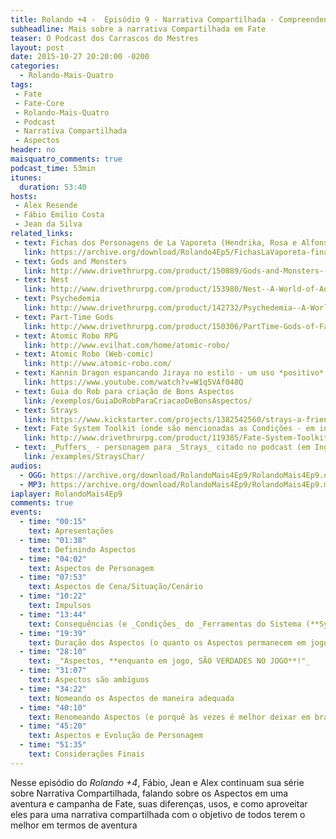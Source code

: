```yaml
---
title: Rolando +4 -  Episódio 9 - Narrativa Compartilhada - Compreendendo bem os Aspectos
subheadline: Mais sobre a narrativa Compartilhada em Fate
teaser: O Podcast dos Carrascos do Mestres
layout: post
date: 2015-10-27 20:20:00 -0200
categories:
  - Rolando-Mais-Quatro
tags:
 - Fate
 - Fate-Core
 - Rolando-Mais-Quatro
 - Podcast
 - Narrativa Compartilhada
 - Aspectos
header: no
maisquatro_comments: true 
podcast_time: 53min
itunes:
  duration: 53:40
hosts:
 - Alex Resende
 - Fábio Emilio Costa
 - Jean da Silva
related_links:
 - text: Fichas dos Personagens de La Vaporeta (Hendrika, Rosa e Alfonso)
   link: https://archive.org/download/Rolando4Ep5/FichasLaVaporeta-final.pdf
 - text: Gods and Monsters
   link: http://www.drivethrurpg.com/product/150889/Gods-and-Monsters--A-World-of-Adventure-for-Fate-Core
 - text: Nest
   link: http://www.drivethrurpg.com/product/153980/Nest--A-World-of-Adventure-for-Fate-Core
 - text: Psychedemia
   link: http://www.drivethrurpg.com/product/142732/Psychedemia--A-World-of-Adventure-for-Fate-Core
 - text: Part-Time Gods
   link: http://www.drivethrurpg.com/product/150306/PartTime-Gods-of-Fate
 - text: Atomic Robo RPG
   link: http://www.evilhat.com/home/atomic-robo/
 - text: Atomic Robo (Web-comic)
   link: http://www.atomic-robo.com/
 - text: Kannin Dragon espancando Jiraya no estilo - um uso *positivo* de uma Dificuldade
   link: https://www.youtube.com/watch?v=W1q5VAf048Q
 - text: Guia do Rob para criação de Bons Aspectos
   link: /exemplos/GuiaDoRobParaCriacaoDeBonsAspectos/
 - text: Strays
   link: https://www.kickstarter.com/projects/1382542560/strays-a-friendly-fuzzy-fate-accelerated-rpg/
 - text: Fate System Toolkit (onde são mencionadas as Condições - em inglês)
   link: http://www.drivethrurpg.com/product/119385/Fate-System-Toolkit
 - text: _Puffers_ - personagem para _Strays_ citado no podcast (em Inglês)
   link: /examples/StraysChar/
audios:
  - OGG: https://archive.org/download/RolandoMais4Ep9/RolandoMais4Ep9.ogg
  - MP3: https://archive.org/download/RolandoMais4Ep9/RolandoMais4Ep9.mp3
iaplayer: RolandoMais4Ep9
comments: true
events:
  - time: "00:15"
    text: Apresentações
  - time: "01:38"
    text: Definindo Aspectos
  - time: "04:02"
    text: Aspectos de Personagem
  - time: "07:53"
    text: Aspectos de Cena/Situação/Cenário
  - time: "10:22"
    text: Impulsos
  - time: "13:44"
    text: Consequências (e _Condições_ do _Ferramentas do Sistema (**System Toolkit**)_)
  - time: "19:39"
    text: Duração dos Aspectos (o quanto os Aspectos permanecem em jogo)
  - time: "28:10"
    text: _"Aspectos, **enquanto em jogo, SÃO VERDADES NO JOGO**!"_
  - time: "31:07"
    text: Aspectos são ambíguos
  - time: "34:22"
    text: Nomeando os Aspectos de maneira adequada
  - time: "40:10"
    text: Renomeando Aspectos (e porquê às vezes é melhor deixar em branco)
  - time: "45:20"
    text: Aspectos e Evolução de Personagem
  - time: "51:35"
    text: Considerações Finais
---
```


Nesse episódio do _Rolando +4_, Fábio, Jean e Alex continuam sua série
sobre  Narrativa  Compartilhada,  falando  sobre os  Aspectos  em  uma
aventura e campanha de Fate,  suas diferenças, usos, e como aproveitar
eles para uma narrativa compartilhada com  o objetivo de todos terem o
melhor em termos de aventura
